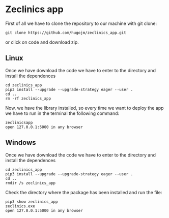 # Zeclinics app

First of all we have to clone the repository to our machine with git clone:
```
git clone https://github.com/hugojm/zeclinics_app.git
```

or click on code and download zip.

## Linux

Once we have download the code we have to enter to the directory and install the dependences

```
cd zeclinics_app
pip3 install --upgrade --upgrade-strategy eager --user .
cd ..
rm -rf zeclinics_app
```
Now, we have the library installed, so every time we want to deploy the app we have to run in the terminal the following command:

```
zeclinicsapp
open 127.0.0.1:5000 in any browser
```

## Windows

Once we have download the code we have to enter to the directory and install the dependences

```
cd zeclinics_app
pip3 install --upgrade --upgrade-strategy eager --user .
cd ..
rmdir /s zeclinics_app
```

Check the directory where the package has been installed and run the file:

```
pip3 show zeclinics_app
zeclinics.exe
open 127.0.0.1:5000 in any browser
```

